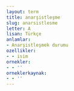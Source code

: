 ```yaml
---
layout: term
title: anarşistleşme
slug: anarsistlesme
letter: A
lisan: Türkçe
anlamlar:
- Anarşistleşmek durumu
ozellikler:
- - isim
ornekler:
- - ''
orneklerkaynak:
- - ''
---
```

